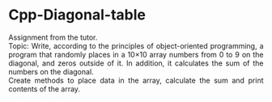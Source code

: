 # Cpp-Diagonal-table
<p align="justify">Assignment from the tutor. <br>
Topic: 
Write, according to the principles of object-oriented programming, a program that randomly places in a 10×10 array
numbers from 0 to 9 on the diagonal, and zeros outside of it. In addition, it calculates the sum of the numbers on the
diagonal.<br> Create methods to place data in the array, calculate the sum and print contents of the array.
</p>

